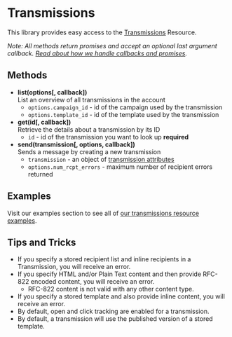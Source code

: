 # Transmissions

This library provides easy access to the [Transmissions](https://developers.sparkpost.com/api/transmissions) Resource.

*Note: All methods return promises and accept an optional last argument callback. [Read about how we handle callbacks and promises](/docs/async.md).*

## Methods
* **list(options[, callback])**<br />
  List an overview of all transmissions in the account
  * `options.campaign_id` - id of the campaign used by the transmission
  * `options.template_id` - id of the template used by the transmission
* **get(id[, callback])**<br />
  Retrieve the details about a transmission by its ID
  * `id` - id of the transmission you want to look up **required**
* **send(transmission[, options, callback])**<br />
  Sends a message by creating a new transmission
  * `transmission` - an object of [transmission attributes](https://developers.sparkpost.com/api/transmissions#header-transmission-attributes)
  * `options.num_rcpt_errors` - maximum number of recipient errors returned

## Examples

Visit our examples section to see all of [our transmissions resource examples](/examples/transmissions).

## Tips and Tricks
* If you specify a stored recipient list and inline recipients in a Transmission, you will receive an error.
* If you specify HTML and/or Plain Text content and then provide RFC-822 encoded content, you will receive an error.
    * RFC-822 content is not valid with any other content type.
* If you specify a stored template and also provide inline content, you will receive an error.
* By default, open and click tracking are enabled for a transmission.
* By default, a transmission will use the published version of a stored template.

